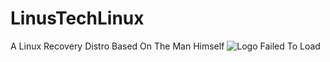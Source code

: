 # LinusTechLinux
A Linux Recovery Distro Based On The Man Himself
![Logo Failed To Load](https://github.com/flybot2010-lab/LinusTechLinux/blob/main/img/linustechlinux.png?raw=true)
